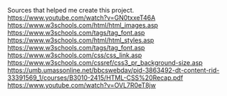 Sources that helped me create this project.
<br />
https://www.youtube.com/watch?v=GN0txxeT46A
<br />
https://www.w3schools.com/html/html_images.asp
<br />
https://www.w3schools.com/tags/tag_font.asp
<br />
https://www.w3schools.com/html/html_styles.asp
<br />
https://www.w3schools.com/tags/tag_font.asp
<br />
https://www.w3schools.com/css/css_link.asp
<br />
https://www.w3schools.com/cssref/css3_pr_background-size.asp
<br />
https://umb.umassonline.net/bbcswebdav/pid-3863492-dt-content-rid-33391569_1/courses/B3010-2415/HTML-CSS%20Recap.pdf
<br />
https://www.youtube.com/watch?v=OVL7R0eT8jw
